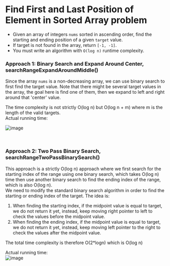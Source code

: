 # Find First and Last Position of Element in Sorted Array problem
* Given an array of integers `nums` sorted in ascending order, find the starting and ending position of a given `target` value.
* If target is not found in the array, return `[-1, -1]`.
* You must write an algorithm with `O(log n)` runtime complexity.


### Approach 1: Binary Search and Expand Around Center, searchRangeExpandAroundMiddle()
Since the array `nums` is a non-decreasing array, we can use binary search to first find the target value. Note that there might be several target values in the array, the goal here is find one of them, then we expand to left and right around that 'center' value. 

The time complexity is not strictly O(log n) but O(log n + m) where m is the length of the valid targets.\
Actual running time:

![image](https://user-images.githubusercontent.com/25105806/122143381-39d02500-ce06-11eb-9525-0f29ef74343c.png)

<br />

### Approach 2: Two Pass Binary Search, searchRangeTwoPassBinarySearch()
This approach is a strictly O(log n) approach where we first search for the starting index of the range using one binary search, which takes O(log n) time then use another binary search to find the ending index of the range, which is also O(log n).\
We need to modify the standard binary search algorithm in order to find the starting or ending index of the target. The idea is:
1. When finding the starting index, if the midpoint value is equal to target, we do not return it yet, instead, keep moving right pointer to left to check the values before the midpoint value.
2. When finding the ending index, if the midpoint value is equal to target, we do not return it yet, instead, keep moving left pointer to the right to check the values after the midpoint value.

The total time complexity is therefore O(2\*logn) which is O(log n)

Actual running time:\
![image](https://user-images.githubusercontent.com/25105806/122143548-8582ce80-ce06-11eb-9707-ccc640010d8c.png)
